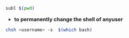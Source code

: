 
```bash
subl $(pwd)
```
- **to permanently change the shell of anyuser**
```bash
chsh <username> -s  $(which bash)
```
